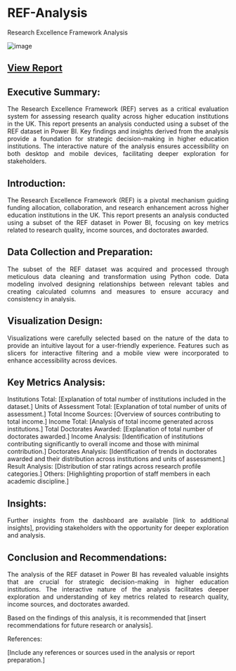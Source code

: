 # REF-Analysis
Research Excellence Framework Analysis

![image](https://github.com/noshiobec/REF-Analysis/assets/96450822/dcd25d71-f2ef-48d6-ba83-994852c5357c)


## [View Report](https://app.powerbi.com/view?r=eyJrIjoiNGEyY2ZjYTAtNmI0My00MjMwLThlMDAtOTIyNjBhZjAwYTVjIiwidCI6Ijg2ZDhlM2ViLTQ4YzYtNDdlZC05Nzk0LTdiZmZmNWE2ZTUyNCJ9)


## Executive Summary:

<p style="text-align:justify;">The Research Excellence Framework (REF) serves as a critical evaluation system for assessing research quality across higher education institutions in the UK. This report presents an analysis conducted using a subset of the REF dataset in Power BI. Key findings and insights derived from the analysis provide a foundation for strategic decision-making in higher education institutions. The interactive nature of the analysis ensures accessibility on both desktop and mobile devices, facilitating deeper exploration for stakeholders.</p>

## Introduction:

<p style="text-align:justify;">The Research Excellence Framework (REF) is a pivotal mechanism guiding funding allocation, collaboration, and research enhancement across higher education institutions in the UK. This report presents an analysis conducted using a subset of the REF dataset in Power BI, focusing on key metrics related to research quality, income sources, and doctorates awarded.</p>

## Data Collection and Preparation:

<p style="text-align:justify;">The subset of the REF dataset was acquired and processed through meticulous data cleaning and transformation using Python code. Data modeling involved designing relationships between relevant tables and creating calculated columns and measures to ensure accuracy and consistency in analysis.</p>

## Visualization Design:

<p style="text-align:justify;">Visualizations were carefully selected based on the nature of the data to provide an intuitive layout for a user-friendly experience. Features such as slicers for interactive filtering and a mobile view were incorporated to enhance accessibility across devices.</p>

## Key Metrics Analysis:

Institutions Total: [Explanation of total number of institutions included in the dataset.]
Units of Assessment Total: [Explanation of total number of units of assessment.]
Total Income Sources: [Overview of sources contributing to total income.]
Income Total: [Analysis of total income generated across institutions.]
Total Doctorates Awarded: [Explanation of total number of doctorates awarded.]
Income Analysis: [Identification of institutions contributing significantly to overall income and those with minimal contribution.]
Doctorates Analysis: [Identification of trends in doctorates awarded and their distribution across institutions and units of assessment.]
Result Analysis: [Distribution of star ratings across research profile categories.]
Others: [Highlighting proportion of staff members in each academic discipline.]

## Insights:

<p style="text-align:justify;">Further insights from the dashboard are available [link to additional insights], providing stakeholders with the opportunity for deeper exploration and analysis.</p>

## Conclusion and Recommendations:

<p style="text-align:justify;">The analysis of the REF dataset in Power BI has revealed valuable insights that are crucial for strategic decision-making in higher education institutions. The interactive nature of the analysis facilitates deeper exploration and understanding of key metrics related to research quality, income sources, and doctorates awarded.</p>



Based on the findings of this analysis, it is recommended that [insert recommendations for future research or analysis].

References:

[Include any references or sources used in the analysis or report preparation.]



